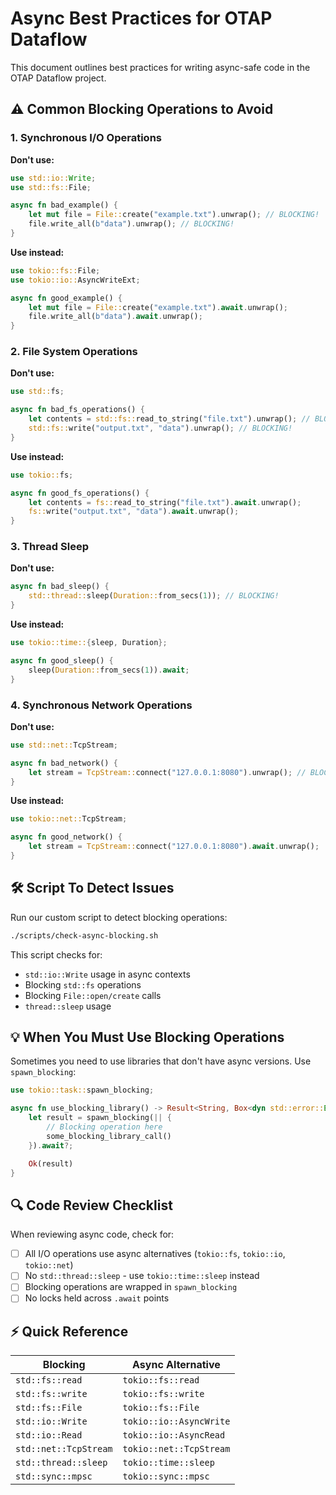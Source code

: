 # Async Best Practices for OTAP Dataflow

This document outlines best practices for writing async-safe code in the OTAP
Dataflow project.

## ⚠️ Common Blocking Operations to Avoid

### 1. Synchronous I/O Operations

**Don't use:**

```rust
use std::io::Write;
use std::fs::File;

async fn bad_example() {
    let mut file = File::create("example.txt").unwrap(); // BLOCKING!
    file.write_all(b"data").unwrap(); // BLOCKING!
}
```

**Use instead:**

```rust
use tokio::fs::File;
use tokio::io::AsyncWriteExt;

async fn good_example() {
    let mut file = File::create("example.txt").await.unwrap();
    file.write_all(b"data").await.unwrap();
}
```

### 2. File System Operations

**Don't use:**

```rust
use std::fs;

async fn bad_fs_operations() {
    let contents = std::fs::read_to_string("file.txt").unwrap(); // BLOCKING!
    std::fs::write("output.txt", "data").unwrap(); // BLOCKING!
}
```

**Use instead:**

```rust
use tokio::fs;

async fn good_fs_operations() {
    let contents = fs::read_to_string("file.txt").await.unwrap();
    fs::write("output.txt", "data").await.unwrap();
}
```

### 3. Thread Sleep

**Don't use:**

```rust
async fn bad_sleep() {
    std::thread::sleep(Duration::from_secs(1)); // BLOCKING!
}
```

**Use instead:**

```rust
use tokio::time::{sleep, Duration};

async fn good_sleep() {
    sleep(Duration::from_secs(1)).await;
}
```

### 4. Synchronous Network Operations

**Don't use:**

```rust
use std::net::TcpStream;

async fn bad_network() {
    let stream = TcpStream::connect("127.0.0.1:8080").unwrap(); // BLOCKING!
}
```

**Use instead:**

```rust
use tokio::net::TcpStream;

async fn good_network() {
    let stream = TcpStream::connect("127.0.0.1:8080").await.unwrap();
}
```

## 🛠️ Script To Detect Issues

Run our custom script to detect blocking operations:

```bash
./scripts/check-async-blocking.sh
```

This script checks for:

- `std::io::Write` usage in async contexts
- Blocking `std::fs` operations
- Blocking `File::open/create` calls
- `thread::sleep` usage

## 💡 When You Must Use Blocking Operations

Sometimes you need to use libraries that don't have async versions. Use
`spawn_blocking`:

```rust
use tokio::task::spawn_blocking;

async fn use_blocking_library() -> Result<String, Box<dyn std::error::Error>> {
    let result = spawn_blocking(|| {
        // Blocking operation here
        some_blocking_library_call()
    }).await?;

    Ok(result)
}
```

## 🔍 Code Review Checklist

When reviewing async code, check for:

- [ ] All I/O operations use async alternatives (`tokio::fs`, `tokio::io`,
  `tokio::net`)
- [ ] No `std::thread::sleep` - use `tokio::time::sleep` instead
- [ ] Blocking operations are wrapped in `spawn_blocking`
- [ ] No locks held across `.await` points

## ⚡ Quick Reference

| Blocking              | Async Alternative       |
|-----------------------|-------------------------|
| `std::fs::read`       | `tokio::fs::read`       |
| `std::fs::write`      | `tokio::fs::write`      |
| `std::fs::File`       | `tokio::fs::File`       |
| `std::io::Write`      | `tokio::io::AsyncWrite` |
| `std::io::Read`       | `tokio::io::AsyncRead`  |
| `std::net::TcpStream` | `tokio::net::TcpStream` |
| `std::thread::sleep`  | `tokio::time::sleep`    |
| `std::sync::mpsc`     | `tokio::sync::mpsc`     |
